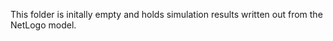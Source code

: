 <!--
SPDX-FileContributor: Carsten Lemmen <carsten.lemmen@hereon.de>
SPDX-FileCopyrightText: 2024 Helmholtz-Zentrum hereon GmbH
SPDX-License-Identifier: CC0-1.0
-->

This folder is initally empty and holds simulation results written out from the NetLogo model.
